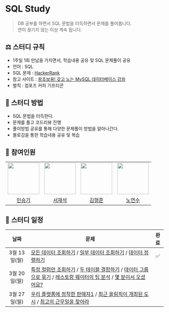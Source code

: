 # SQL Study
> DB 공부를 하면서 SQL 문법을 터득하면서 문제를 풀어봅니다.<br>
> 연이 끊기지 않는 이상 계속 됩니다.

## ⚖️ 스터디 규칙
- 1주일 1회 만남을 가지면서, 학습내용 공유 및 SQL 문제풀이 공유
- 언어 : SQL
- SQL 문제 : [HackerRank](https://www.hackerrank.com/)
- 참고 사이트 : [왕초보용! 갖고 노는 MySQL 데이터베이스 강좌](https://www.youtube.com/watch?v=dgpBXNa9vJc&t=8460s)
- 벌칙 : 컴포즈 커피 기프티콘

## 📖 스터디 방법
- SQL 문법을 터득한다.
- 문제를 풀고 코드리뷰 진행
- 풀이방법 공유를 통해 다양한 문제풀이 방법을 알아나간다.
- 블로깅을 통한 학습내용 공유 및 복습

## 👥 참여인원
<table>
  <tr>
    <td>
        <a href="https://github.com/seunGit">
            <img src="https://avatars.githubusercontent.com/u/110602191?v=4" width="100px" />
        </a>
    </td>
    <td>
        <a href="https://github.com/suhjaesuk">
            <img src="https://avatars.githubusercontent.com/u/110963294?v=4" width="100px" />
        </a>
    </td>
    <td>
        <a href="https://github.com/hjun0917">
            <img src="https://avatars.githubusercontent.com/u/91590391?v=4" width="100px" />
        </a>
    </td>
    <td>
        <a href="https://github.com/soogineer">
            <img src="https://avatars.githubusercontent.com/u/116775790?v=4" width="100px" />
        </a>
    </td>
  </tr>

  <tr> 
    <td align="center"><a href="https://github.com/seunGit">민승기</a></td>
    <td align="center"><a href="https://github.com/suhjaesuk">서재석</a></td>
    <td align="center"><a href="https://github.com/hjun0917">김형준</a></td>
    <td align="center"><a href="https://github.com/soogineer">노연수</a></td>
  </tr>
</table>


## 📅 스터디 일정

| 날짜 | 문제 | 완료 |
|:---:|---|:---:|
| 3월 13일(월) | [모든 데이터 조회하기](https://solvesql.com/problems/select-all/) / [일부 데이터 조회하기](https://solvesql.com/problems/select-where/) / [데이터 정렬하기](https://solvesql.com/problems/order-by/) |✅|
| 3월 20일(월) | [특정 컬럼만 조회하기](https://solvesql.com/problems/select-column/) / [두 테이블 결합하기](https://solvesql.com/problems/join/) / [데이터 그룹으로 묶기](https://solvesql.com/problems/group-by/) / [레스토랑 웨이터의 팁 분석](https://solvesql.com/problems/tip-analysis/) / [몇 분이서 오셨어요?](https://solvesql.com/problems/size-of-table/)  | |
| 3월 27일(월) |[우리 플랫폼에 정착한 판매자1](https://solvesql.com/problems/settled-sellers-1/) / [최근 올림픽이 개최된 도시](https://solvesql.com/problems/olympic-cities/) / [최고의 근무일을 찾아라](https://solvesql.com/problems/best-working-day/)||